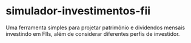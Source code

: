 # simulador-investimentos-fii
Uma ferramenta simples para projetar patrimônio e dividendos mensais investindo em FIIs, além de considerar diferentes perfis de investidor.
